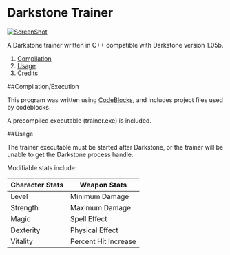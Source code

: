 # Darkstone Trainer

[![ScreenShot](http://img.youtube.com/vi/OIiZ2VKTrnU/0.jpg)](https://www.youtube.com/watch?v=OIiZ2VKTrnU)

A Darkstone trainer written in C++ compatible with Darkstone version 1.05b. 

1. [Compilation](#compilation)
1. [Usage](#usage)
1. [Credits](#credits)

##Compilation/Execution

This program was written using [CodeBlocks](http://www.codeblocks.org/), and includes project files used by codeblocks.

A precompiled executable (trainer.exe) is included.

##Usage

The trainer executable must be started after Darkstone, or the trainer will be unable to get the Darkstone process
handle. 

Modifiable stats include:

Character Stats | Weapon Stats
--------------- | -------------
Level           | Minimum Damage
Strength        | Maximum Damage
Magic           | Spell Effect 
Dexterity       | Physical Effect 
Vitality        | Percent Hit Increase

